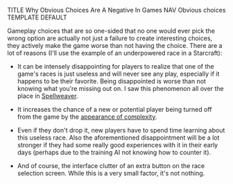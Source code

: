 TITLE Why Obvious Choices Are A Negative In Games
NAV Obvious choices
TEMPLATE DEFAULT

Gameplay choices that are so one-sided that no one would ever pick the wrong option are actually not just a failure to create interesting choices, they actively make the game worse than not having the choice. There are a lot of reasons (I'll use the example of an underpowered race in a Starcraft):

* It can be intensely disappointing for players to realize that one of the game's races is just useless and will never see any play, especially if it happens to be their favorite. Being disappointed is worse than not knowing what you're missing out on. I  saw this phenomenon all over the place in [Spellweaver](/reviews/spellweaver).

* It increases the chance of a new or potential player being turned off from the game by the [appearance of complexity](simplicity).

* Even if they don't drop it, new players have to spend time learning about this useless race. Also the aforementioned disappointment will be a lot stronger if they had some really good experiences with it in their early days (perhaps due to the  training AI not knowing how to counter it).

* And of course, the interface clutter of an extra button on the race selection screen. While this is a very small factor, it's not nothing.
